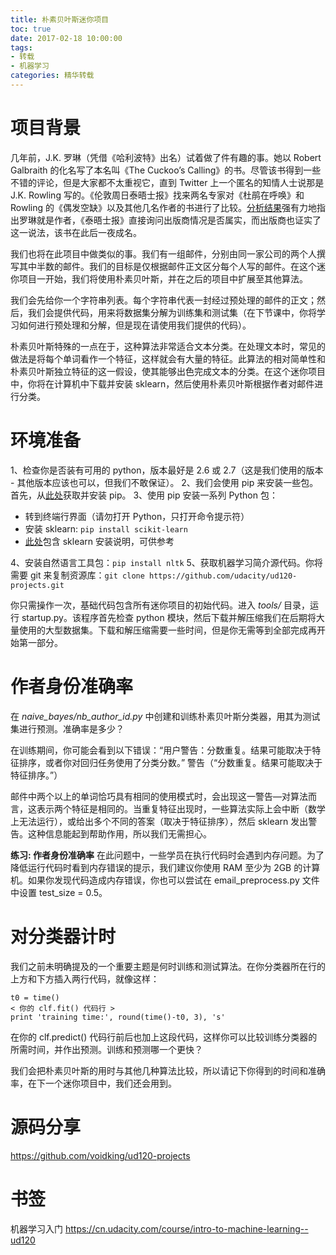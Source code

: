 ```yaml
---
title: 朴素贝叶斯迷你项目
toc: true
date: 2017-02-18 10:00:00
tags:
- 转载
- 机器学习
categories: 精华转载
---
```

# 项目背景
几年前，J.K. 罗琳（凭借《哈利波特》出名）试着做了件有趣的事。她以 Robert Galbraith 的化名写了本名叫《The Cuckoo’s Calling》的书。尽管该书得到一些不错的评论，但是大家都不太重视它，直到 Twitter 上一个匿名的知情人士说那是 J.K. Rowling 写的。《伦敦周日泰晤士报》找来两名专家对《杜鹃在呼唤》和 Rowling 的《偶发空缺》以及其他几名作者的书进行了比较。[分析结果](http://languagelog.ldc.upenn.edu/nll/?p=5315)强有力地指出罗琳就是作者，《泰晤士报》直接询问出版商情况是否属实，而出版商也证实了这一说法，该书在此后一夜成名。

<!--more-->

我们也将在此项目中做类似的事。我们有一组邮件，分别由同一家公司的两个人撰写其中半数的邮件。我们的目标是仅根据邮件正文区分每个人写的邮件。在这个迷你项目一开始，我们将使用朴素贝叶斯，并在之后的项目中扩展至其他算法。

我们会先给你一个字符串列表。每个字符串代表一封经过预处理的邮件的正文；然后，我们会提供代码，用来将数据集分解为训练集和测试集（在下节课中，你将学习如何进行预处理和分解，但是现在请使用我们提供的代码）。

朴素贝叶斯特殊的一点在于，这种算法非常适合文本分类。在处理文本时，常见的做法是将每个单词看作一个特征，这样就会有大量的特征。此算法的相对简单性和朴素贝叶斯独立特征的这一假设，使其能够出色完成文本的分类。在这个迷你项目中，你将在计算机中下载并安装 sklearn，然后使用朴素贝叶斯根据作者对邮件进行分类。

# 环境准备
1、检查你是否装有可用的 python，版本最好是 2.6 或 2.7（这是我们使用的版本 - 其他版本应该也可以，但我们不敢保证）。
2、我们会使用 pip 来安装一些包。首先，从[此处](https://pip.pypa.io/en/latest/installing.html)获取并安装 pip。
3、使用 pip 安装一系列 Python 包：

- 转到终端行界面（请勿打开 Python，只打开命令提示符）
- 安装 sklearn: `pip install scikit-learn`
- [此处](http://scikit-learn.org/stable/install.html)包含 sklearn 安装说明，可供参考

4、安装自然语言工具包：`pip install nltk`
5、获取机器学习简介源代码。你将需要 git 来复制资源库：`git clone https://github.com/udacity/ud120-projects.git`

你只需操作一次，基础代码包含所有迷你项目的初始代码。进入 *tools/* 目录，运行 startup.py。该程序首先检查 python 模块，然后下载并解压缩我们在后期将大量使用的大型数据集。下载和解压缩需要一些时间，但是你无需等到全部完成再开始第一部分。

# 作者身份准确率
在 *naive_bayes/nb_author_id.py* 中创建和训练朴素贝叶斯分类器，用其为测试集进行预测。准确率是多少？

在训练期间，你可能会看到以下错误：“用户警告：分数重复。结果可能取决于特征排序，或者你对回归任务使用了分类分数。” 警告（“分数重复。结果可能取决于特征排序。”）

邮件中两个以上的单词恰巧具有相同的使用模式时，会出现这一警告—对算法而言，这表示两个特征是相同的。当重复特征出现时，一些算法实际上会中断（数学上无法运行），或给出多个不同的答案（取决于特征排序），然后 sklearn 发出警告。这种信息能起到帮助作用，所以我们无需担心。

**练习: 作者身份准确率**
在此问题中，一些学员在执行代码时会遇到内存问题。为了降低运行代码时看到内存错误的提示，我们建议你使用 RAM 至少为 2GB 的计算机。如果你发现代码造成内存错误，你也可以尝试在 email_preprocess.py 文件中设置 test_size = 0.5。

# 对分类器计时
我们之前未明确提及的一个重要主题是何时训练和测试算法。在你分类器所在行的上方和下方插入两行代码，就像这样：
```
t0 = time()
< 你的 clf.fit() 代码行 >
print 'training time:', round(time()-t0, 3), 's'
```

在你的 clf.predict() 代码行前后也加上这段代码，这样你可以比较训练分类器的所需时间，并作出预测。训练和预测哪一个更快？

我们会把朴素贝叶斯的用时与其他几种算法比较，所以请记下你得到的时间和准确率，在下一个迷你项目中，我们还会用到。

# 源码分享
https://github.com/voidking/ud120-projects

# 书签
机器学习入门
https://cn.udacity.com/course/intro-to-machine-learning--ud120

